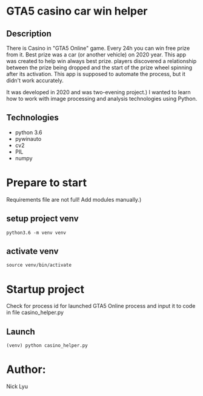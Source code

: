 # GTA5 casino car win helper

## Description
There is Casino in "GTA5 Online" game. Every 24h you can win free prize from it. Best prize was a car (or another vehicle) on 2020 year.
This app was created to help win always best prize. players discovered a relationship between the prize being dropped and the start of the prize wheel spinning after its activation. This app is supposed to automate the process, but it didn't work accurately. 

It was developed in 2020 and was two-evening project.) I wanted to learn how to work with image processing and analysis technologies using Python.


## Technologies
- python 3.6
- pywinauto
- cv2
- PIL
- numpy


# Prepare to start

Requirements file are not full! Add modules manually.)

## setup project venv
```python3.6 -m venv venv```

## activate venv
```source venv/bin/activate```



# Startup project

Check for process id for launched GTA5 Online process and input it to code in file casino_helper.py


## Launch
```(venv) python casino_helper.py```


# Author:
Nick Lyu

